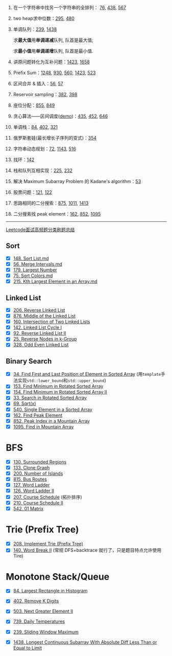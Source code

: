1. 在一个字符串中找另一个字符串的全排列： [76](76.%20Minimum%20Window%20Substring.md), [438](438.%20Find%20All%20Anagrams%20in%20a%20String.md), [567](567.%20Permutation%20in%20String.md)

2. two heap求中位数：[295](295.%20Find%20Median%20from%20Data%20Stream.md), [480](480.%20Sliding%20Window%20Median.md)

3. 单调队列：[239](239.%20Sliding%20Window%20Maximum.md), [1438](1438.%20Longest%20Continuous%20Subarray%20With%20Absolute%20Diff.md)

    求**最大值**用**单调递减**队列, 队首是最大值;

    求**最小值**用**单调递增**队列, 队首是最小值.

4. 讲原问题转化为互补问题：[1423](1423.%20Maximum%20Points.md), [1658](1658.%20Minimum%20Operations%20to%20Reduce%20X%20to%20Zero.md)

5. Prefix Sum：[1248](1248.%20Count%20Number%20of%20Nice%20Subarrays.md), [930](930.%20Binary%20Subarrays%20With%20Sum.md), [560](560.%20Subarray%20Sum%20Equals%20K.md), [1423](1423.%20Maximum%20Points.md), [523](523.%20Continuous%20Subarray%20Sum.md)

6. 区间合并 & 插入：[56](56.%20Merge%20Intervals.md), [57](57.%20Insert%20Intervals.md)

7. Reservoir sampling：[382](382.%20Linked%20List%20Random%20Node.md), [398](398.%20Random%20Pick%20Index.md)

8. 座位分配：[855](855.%20Exam%20Room.md), [849](849.%20Maximize%20Distance%20to%20Closest%20Person.md)

9. 贪心算法——区间调度([demo](imgs/demo-interval-scheduling.ppt))：[435](435.%20Non-overlapping%20Intervals.md), [452](452.%20Minimum%20Number%20of%20Arrows%20to%20Burst%20Balloons.md), [646](646.%20Maximum%20Length%20of%20Pair%20Chain)

10. 单调栈：[84](84.%20Largest%20Rectangle%20in%20Histogram.md), [402](402.%20Remove%20K%20Digits.md), [321](321.%20Create%20Maximum%20Number)

11. 俄罗斯套娃(最长增长子序列的变式)：[354](354.%20Russian%20Doll%20Envelopes.md)

12. 字符串动态规划：[72](72.%20Edit%20Distance.md), [1143](1143.%20Longest%20Common%20Subsequence.md), [516](516.%20Longest%20Palindromic%20Subsequence.md)

13. 找环：[142](142.%20Linked%20List%20Cycle%20II.md)

14. 栈和队列互相实现：[225](225.%20Implement%20Stack%20using%20Queues), [232](232.%20Implement%20Queue%20using%20Stacks.md)

15. 解决 Maximum Subarray Problem 的 Kadane's algorithm：[53](53.%20Maximum%20Subarray.md)

16. 股票问题：[121](121.%20Best%20Time%20to%20Buy%20and%20Sell%20Stock.md), [122](122.%20Best%20Time%20to%20Buy%20and%20Sell%20Stock%20II.md)

17. 思路相同的二分搜索：[875](875.%20Koko%20Eating%20Bananas.md), [1011](1011.%20Capacity%20To%20Ship%20Packages%20Within%20D%20Days.md), [1413](1413.%20Minimum%20Value%20to%20Get%20Positive%20Step%20by%20Step%20Sum.md)

18. 二分搜索找 peak element：[162](162.%20Find%20Peak%20Element.md), [852](852.%20Peak%20Index%20in%20a%20Mountain%20Array.md), [1095](1095.%20Find%20in%20Mountain%20Array.md)

***
[Leetcode面试高频题分类刷题总结](https://zhuanlan.zhihu.com/p/349940945)

## Sort
- [x] [148. Sort List.md](148.%20Sort%20List.md)
- [x] [56. Merge Intervals.md](56.%20Merge%20Intervals.md)
- [x] [179. Largest Number](179.%20Largest%20Number.md)
- [x] [75. Sort Colors.md](75.%20Sort%20Colors.md)
- [x] [215. Kth Largest Element in an Array.md](215.%20Kth%20Largest%20Element%20in%20an%20Array.md)

## Linked List
- [x] [206. Reverse Linked List](206.%20Reverse%20Linked%20List.md)
- [x] [876. Middle of the Linked List](876.%20Middle%20of%20the%20Linked%20List.md)
- [x] [160. Intersection of Two Linked Lists](160.%20Intersection%20of%20Two%20Linked%20Lists.md)
- [x] [142. Linked List Cycle I](142.%20Linked%20List%20Cycle%20I.md)
- [x] [92. Reverse Linked List II](92.%20Reverse%20Linked%20List%20II.md)
- [x] [25. Reverse Nodes in k-Group](25.%20Reverse%20Nodes%20in%20k-Group.md)
- [x] [328. Odd Even Linked List](328.%20Odd%20Even%20Linked%20List.md)

## Binary Search
- [x] [34. Find First and Last Position of Element in Sorted Array](34.%20Find%20First%20and%20Last%20Position%20of%20Element%20in%20Sorted%20Array.md) (用`template`手法实现`std::lower_bound`和`std::upper_bound`)
- [x] [153. Find Minimum in Rotated Sorted Array](153.%20Find%20Minimum%20in%20Rotated%20Sorted%20Array.md)
- [x] [154. Find Minimum in Rotated Sorted Array II](154.%20Find%20Minimum%20in%20Rotated%20Sorted%20Array%20II.md)
- [x] [33. Search in Rotated Sorted Array](33.%20Search%20in%20Rotated%20Sorted%20Array.md)
- [x] [69. Sqrt(x)](69.%20Sqrt(x).md)
- [x] [540. Single Element in a Sorted Array](540.%20Single%20Element%20in%20a%20Sorted%20Array.md)
- [x] [162. Find Peak Element](162.%20Find%20Peak%20Element.md)
- [x] [852. Peak Index in a Mountain Array](852.%20Peak%20Index%20in%20a%20Mountain%20Array.md)
- [x] [1095. Find in Mountain Array](1095.%20Find%20in%20Mountain%20Array.md)

# BFS
- [x] [130. Surrounded Regions](130.%20Surrounded%20Regions.md)
- [x] [133. Clone Graph](133.%20Clone%20Graph.md)
- [x] [200. Number of Islands](200.%20Number%20of%20Islands.md)
- [x] [815. Bus Routes](815.%20Bus%20Routes.md)
- [x] [127. Word Ladder](127.%20Word%20Ladder.md)
- [x] [126. Word Ladder II](126.%20Word%20Ladder%20II.md)
- [x] [207. Course Schedule](207.%20Course%20Schedule.md) (拓扑排序)
- [x] [210. Course Schedule II](210.%20Course%20Schedule%20II.md)
- [x] [542. 01 Matrix](542.%2001%20Matrix.md)

# Trie (Prefix Tree)
- [x] [208. Implement Trie (Prefix Tree)](208.%20Implement%20Trie%20(Prefix%20Tree).md)
- [x] [140. Word Break II](140.%20Word%20Break%20II.md) (常规 DFS+backtrace 就行了，只是题目特点允许使用 Tire)

# Monotone Stack/Queue
- [x] [84. Largest Rectangle in Histogram](84.%20Largest%20Rectangle%20in%20Histogram.md)
- [x] [402. Remove K Digits](402.%20Remove%20K%20Digits.md)
- [x] [503. Next Greater Element II](503.%20Next%20Greater%20Element%20II.md)
- [x] [739. Daily Temperatures](739.%20Daily%20Temperatures.md)
- [x] [239. Sliding Window Maximum](239.%20Sliding%20Window%20Maximum.md)
- [x] [1438. Longest Continuous Subarray With Absolute Diff Less Than or Equal to Limit](1438.%20Longest%20Continuous%20Subarray%20With%20Absolute%20Diff%20Less%20Than%20or%20Equal%20to%20Limit.md)

